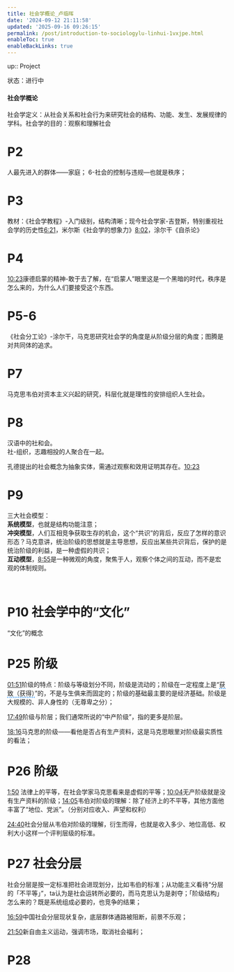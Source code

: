 ```yaml
---
title: 社会学概论_卢临晖
date: '2024-09-12 21:11:58'
updated: '2025-09-16 09:26:15'
permalink: /post/introduction-to-sociologylu-linhui-1vxjpe.html
enableToc: true
enableBackLinks: true
---
```




up:: Project

状态：进行中

#### 社会学概论

社会学定义：从社会关系和社会行为来研究社会的结构、功能、发生、发展规律的学科。社会学的目的：观察和理解社会

# P2

人最先进入的群体——家庭；   6-社会的控制与违规—也就是秩序；

# P3

教材：《社会学教程》-入门级别，结构清晰；现今社会学家-吉登斯，特别重视社会学的历史性[6:21](https://www.bilibili.com/video/BV1XK4y1n7gp?p=3&t=381.9)，米尔斯《社会学的想象力》[8:02](https://www.bilibili.com/video/BV1XK4y1n7gp?p=3&amp;t=483.0)，涂尔干《自杀论》

# P4

[10:23](https://www.bilibili.com/video/BV1XK4y1n7gp?p=4&t=623.4)康德启蒙的精神-敢于去了解，在“启蒙人”眼里这是一个黑暗的时代，秩序是怎么来的，为什么人们要接受这个东西。

# P5-6

《社会分工论》-涂尔干，马克思研究社会学的角度是从阶级分层的角度；图腾是对共同体的追求。

# P7

马克思韦伯对资本主义兴起的研究，科层化就是理性的安排组织人生社会。

# P8

汉语中的社和会。  
社-组织，志趣相投的人聚合在一起。

孔德提出的社会概念为抽象实体，需通过观察和效用证明其存在。[10:23](https://www.bilibili.com/video/BV1XK4y1n7gp?p=8&amp;t=623.0)

# P9

三大社会模型：  
**系统模型**，也就是结构功能注意；  
**冲突模型**，人们互相竞争获取生存的机会，这个“共识”的背后，反应了怎样的意识形态？马克意讲，统治阶级的思想就是主导思想，反应出某些共识背后，保护的是统治阶级的利益，是一种虚假的共识；  
**互动模型**，[8:55](https://www.bilibili.com/video/BV1XK4y1n7gp?p=9&amp;t=535.4)是一种微观的角度，聚焦于人，观察个体之间的互动，而不是宏观的体制规则。

‍

# P10 社会学中的“文化”

“文化”的概念

# P25 阶级

[01:51](https://www.bilibili.com/video/BV1XK4y1n7gp?t=111.5&p=25)阶级的特点：阶级与等级划分不同，阶级是流动的；阶级在一定程度上是“<span data-type="text" style="cursor: pointer; border-bottom: 2px dotted rgb(51, 153, 255);">获致（获得）</span>”的，不是与生俱来而固定的；阶级的基础最主要的是经济基础。阶级是大规模的、非人身性的（无尊卑之分）；

[17:49](https://www.bilibili.com/video/BV1XK4y1n7gp?t=1069.5&p=25)阶级与阶层；我们通常所说的“中产阶级”，指的更多是阶层。

[18:16](https://www.bilibili.com/video/BV1XK4y1n7gp?t=1096.6&p=25)马克思的阶级——看他是否占有生产资料，这是马克思眼里对阶级最实质性的看法；

# P26 阶级

[1:50](https://www.bilibili.com/video/BV1XK4y1n7gp?p=26&t=110.4) 法律上的平等，在社会学家马克思看来是虚假的平等；[10:04](https://www.bilibili.com/video/BV1XK4y1n7gp?p=26&t=604.1)无产阶级就是没有生产资料的阶级；[14:05](https://www.bilibili.com/video/BV1XK4y1n7gp?p=26&t=845.4)韦伯对阶级的理解：除了经济上的不平等，其他方面他丰富了“地位、党派”。（分别对应收入、声望和权利）

[24:40](https://www.bilibili.com/video/BV1XK4y1n7gp?p=26&amp;t=1480.9)社会分层从韦伯对阶级的理解，衍生而得，也就是收入多少、地位高低、权利大小这样一个评判层级的标准。​

# P27 社会分层

社会分层是按一定标准把社会进现划分，比如韦伯的标准；从功能主义看待“分层的「不平等」”，ta认为是社会运转所必要的，而马克思认为是剥夺；「阶级结构」怎么来的？既是系统组成必要的，也竞争的结果；

[16:59](https://www.bilibili.com/video/BV1XK4y1n7gp?p=27&t=1019.0)中国社会分层现状复杂，底层群体通路被阻断，前景不乐观；

[21:50](https://www.bilibili.com/video/BV1XK4y1n7gp?p=27&t=1310.2)新自由主义运动，强调市场，取消社会福利；

# P28
